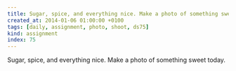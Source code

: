 ```yaml
---
title: Sugar, spice, and everything nice. Make a photo of something sweet today.
created_at: 2014-01-06 01:00:00 +0100
tags: [daily, assignment, photo, shoot, ds75]
kind: assignment
index: 75
---
```


Sugar, spice, and everything nice. Make a photo of something sweet today.
